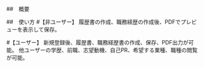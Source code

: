 ##　概要



##　使い方
#【非ユーザー】
履歴書の作成、職務経歴の作成後、PDFでプレビューを表示して保存。

#【ユーザー】
新規登録後、履歴書、職務経歴書の作成、保存、PDF出力が可能。
他ユーザーの学歴、前職、志望動機、自己PR、希望する業種、職種の閲覧が可能。
